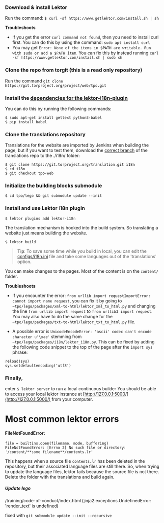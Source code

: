 ### **Download & install Lektor**

Run the command: `$ curl -sf https://www.getlektor.com/install.sh | sh`

**Troubleshoots**
*  If you get the error `curl command not found`, then you need to install curl first. You can do this by using the command: `sudo apt install curl`
* You may get `Error: None of the items in $PATH are writable. Run with sudo or add a $PATH item`. You can fix this by instead running `curl -sf https://www.getlektor.com/install.sh | sudo sh`

### **Clone the repo from torgit** (this is a read only repository)
Run the command `git clone https://git.torproject.org/project/web/tpo.git`

### **Install the [dependencies for the lektor-i18n-plugin](https://github.com/numericube/lektor-i18n-plugin#prerequisites)**
You can do this by running the following commands:
```
$ sudo apt-get install gettext python3-babel
$ pip install babel
```
### **Clone the translations repository**
Translations for the website are imported by Jenkins when building the page, but if you want to test them, download the [correct branch](https://gitweb.torproject.org/translation.git/log/?h=tpo-web) of the translations repo to the ./i18n/ folder:

```
$ git clone https://git.torproject.org/translation.git i18n
$ cd i18n
$ git checkout tpo-web
```

### **Initialize the building blocks submodule**
`$ cd tpo/lego && git submodule update --init`


### **Install and use Lektor i18n plugin**
`$ lektor plugins add lektor-i18n`

The translation mechanism is hooked into the build system. So translating a website just means building the website.

`$ lektor build`

> **Tip**: To save some time while you build in local, you can edit the [configs/i18n.ini](https://gitweb.torproject.org/project/web/tpo.git/tree/configs/i18n.ini) file and take some languages out of the 'translations' option. 

You can make changes to the pages. Most of the content is on the `content/` folder.

**Troubleshoots**
* If you encounter the error: `from urllib import requestImportError: cannot import name request`, you can fix it by going to `~tpo/lego/packages/xml-to-html/lektor_xml_to_html.py` and changing the line `from urllib import request` to `from urllib3 import request`. You may also have to do the same change for the `~tpo/lego/packages/txt-to-html/lektor_txt_to_html.py` file.

* A possible error is `UnicodeEncodeError: 'ascii' codec can't encode character u'\xae'` stemming from `~tpo/lego/packages/i18n/lektor_i18n.py`. This can be fixed by adding the following code snippet to the top of the page after the `import sys` phrase:
```
reload(sys)
sys.setdefaultencoding('utf8')
```


### **Finally,** 
enter `$ lektor server` to run a local continuous builder
You should be able to access your local lektor instance at [http://127.0.0.1:5000/](http://127.0.0.1:5000/) from your computer.

# Most common lektor errors

#### FileNotFoundError:
    file = builtins.open(filename, mode, buffering) 
    FileNotFoundError: [Errno 2] No such file or directory: '/content/**some filename**/contents.lr'

This happens when a source file `contents.lr` has been deleted in the repository, but their associated language files are still there. So, when trying to update the language files, lektor fails because the source file is not there. Delete the folder with the translations and build again. 

##### Update lego
/training/code-of-conduct/index.html (jinja2.exceptions.UndefinedError: 'render_text' is undefined)

fixed with `git submodule update --init --recursive`


